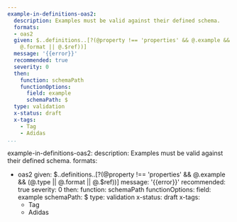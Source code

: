 ```yaml
---
example-in-definitions-oas2:
  description: Examples must be valid against their defined schema.
  formats:
  - oas2
  given: $..definitions..[?(@property !== 'properties' && @.example && (@.type ||
    @.format || @.$ref))]
  message: '{{error}}'
  recommended: true
  severity: 0
  then:
    function: schemaPath
    functionOptions:
      field: example
      schemaPath: $
  type: validation
  x-status: draft
  x-tags:
    - Tag
    - Adidas  
...
```

example-in-definitions-oas2:
  description: Examples must be valid against their defined schema.
  formats:
  - oas2
  given: $..definitions..[?(@property !== 'properties' && @.example && (@.type ||
    @.format || @.$ref))]
  message: '{{error}}'
  recommended: true
  severity: 0
  then:
    function: schemaPath
    functionOptions:
      field: example
      schemaPath: $
  type: validation
  x-status: draft
  x-tags:
    - Tag
    - Adidas  